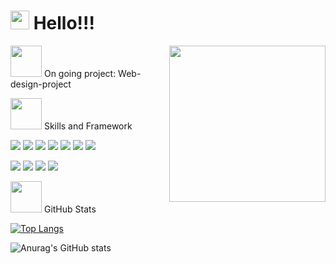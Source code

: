 # <img src="https://raw.githubusercontent.com/MartinHeinz/MartinHeinz/master/wave.gif" width="30px"> Hello!!! 
 <img align="right" src= "https://media.giphy.com/media/BferOKonYOspm28AiB/giphy.gif" width = "250px"> 
 
 <img src="https://media.giphy.com/media/WUlplcMpOCEmTGBtBW/giphy.gif" width="50"> On going project: Web-design-project



<img src="https://media.giphy.com/media/VgCDAzcKvsR6OM0uWg/giphy.gif" width="50"> Skills and Framework

![](https://img.shields.io/badge/<Code>-<HTML>-informational?style=flat&logo=<LOGO_NAME>&logoColor=white&color=2bbc8a)
![](https://img.shields.io/badge/<Coe>-<CSS>-informational?style=flat&logo=<LOGO_NAME>&logoColor=white&color=2bbc8a)
![](https://img.shields.io/badge/<Code>-<JavarScript>-informational?style=flat&logo=<LOGO_NAME>&logoColor=white&color=2bbc8a)
![](https://img.shields.io/badge/<Code>-<Redux>-informational?style=flat&logo=<LOGO_NAME>&logoColor=white&color=2bbc8a)
![](https://img.shields.io/badge/<Code>-<TypeScript>-informational?style=flat&logo=<LOGO_NAME>&logoColor=white&color=2bbc8a)
![](https://img.shields.io/badge/<Framework>-<React>-informational?style=flat&logo=<LOGO_NAME>&logoColor=white&color=2bbc8a)
![](https://img.shields.io/badge/<Package>-<Styled-Component>-informational?style=flat&logo=<LOGO_NAME>&logoColor=white&color=2bbc8a)

![](https://img.shields.io/github/commit-activity/w/Andreaa-Dev/Web-design-project?style=plastic)
![](https://img.shields.io/github/last-commit/Andreaa-Dev/Web-design-project?color=red&style=plastic)
![](https://img.shields.io/website?down_color=lightgrey&down_message=clothe&style=plastic&up_color=yellow&up_message=Web-design-project&url=https%3A%2F%2Fexpense.mlem-mlem.net%2F)
![](https://img.shields.io/github/stars/Andreaa-Dev?style=plastic)



<img src="https://media.giphy.com/media/mGcNjsfWAjY5AEZNw6/giphy.gif" width="50"> GitHub Stats

[![Top Langs](https://github-readme-stats.vercel.app/api/top-langs/?username=Andreaa-Dev&layout=demo)](https://github.com/anuraghazra/github-readme-stats)

![Anurag's GitHub stats](https://github-readme-stats.vercel.app/api?username=Andreaa-Dev&show_icons=true&theme=shades-of-purple&hide=prs,contribs)
